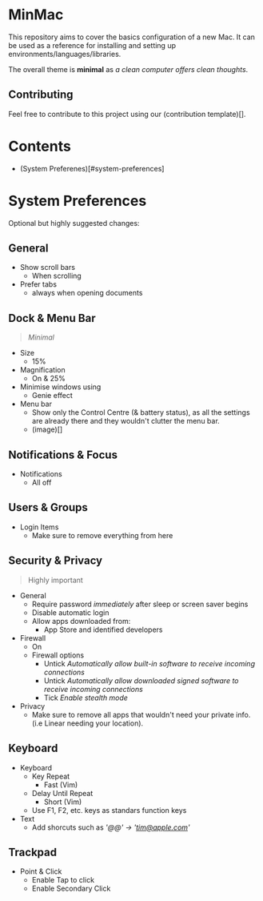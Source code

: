 # MinMac

This repository aims to cover the basics configuration of a new Mac. It can be used as a reference for installing and setting up environments/languages/libraries.

The overall theme is **minimal** as _a clean computer offers clean thoughts_.

## Contributing

Feel free to contribute to this project using our (contribution template)[].

# Contents

- (System Preferenes)[#system-preferences]

# System Preferences

Optional but highly suggested changes:

## General

- Show scroll bars
  - When scrolling
- Prefer tabs
  - always when opening documents

## Dock & Menu Bar

> _Minimal_

- Size
  - 15%
- Magnification
  - On & 25%
- Minimise windows using
  - Genie effect
- Menu bar
  - Show only the Control Centre (& battery status), as all the settings are already there and they wouldn't clutter the menu bar.
  - (image)[]

## Notifications & Focus

- Notifications
  - All off

## Users & Groups

- Login Items
  - Make sure to remove everything from here

## Security & Privacy

> Highly important

- General
  - Require password _*immediately*_ after sleep or screen saver begins
  - Disable automatic login
  - Allow apps downloaded from:
    - App Store and identified developers
- Firewall
  - On
  - Firewall options
    - Untick _Automatically allow built-in software to receive incoming connections_
    - Untick _Automatically allow downloaded signed software to receive incoming connections_
    - Tick _Enable stealth mode_
- Privacy
  - Make sure to remove all apps that wouldn't need your private info. (i.e Linear needing your location).

## Keyboard

- Keyboard
  - Key Repeat
    - Fast (Vim)
  - Delay Until Repeat
    - Short (Vim)
  - Use F1, F2, etc. keys as standars function keys
- Text
  - Add shorcuts such as _'@@' -> 'tim@apple.com'_

## Trackpad

- Point & Click
  - Enable Tap to click
  - Enable Secondary Click
